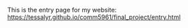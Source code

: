This is the entry page for my website: https://tessalyr.github.io/comm5961/final_project/entry.html
